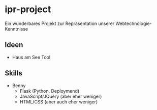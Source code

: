 # ipr-project
Ein wunderbares Projekt zur Repräsentation unserer Webtechnologie-Kenntnisse 

## Ideen
- Haus am See Tool

## Skills
- Benny
    - Flask (Python, Deploymend)
    - JavaScript/JQuery (aber eher weniger)
    - HTML/CSS (aber auch eher weniger)